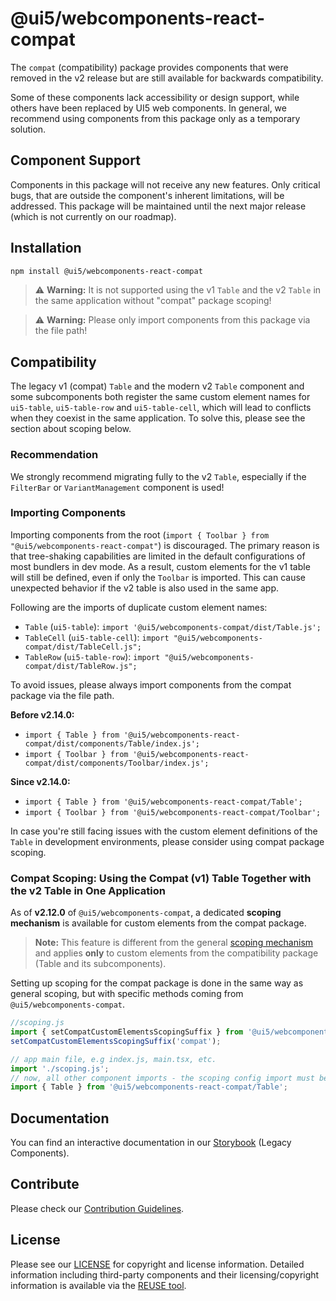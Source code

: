 # @ui5/webcomponents-react-compat

The `compat` (compatibility) package provides components that were removed in the v2 release but are still available for backwards compatibility.

Some of these components lack accessibility or design support, while others have been replaced by UI5 web components. In general, we recommend using components from this package only as a temporary solution.

## Component Support

Components in this package will not receive any new features. Only critical bugs, that are outside the component's inherent limitations, will be addressed. This package will be maintained until the next major release (which is not currently on our roadmap).

## Installation

```bash
npm install @ui5/webcomponents-react-compat
```

> ⚠️ **Warning:** It is not supported using the v1 `Table` and the v2 `Table` in the same application without "compat" package scoping!

> ⚠️ **Warning:** Please only import components from this package via the file path!

## Compatibility

The legacy v1 (compat) `Table` and the modern v2 `Table` component and some subcomponents both register the same custom element names for `ui5-table`, `ui5-table-row` and `ui5-table-cell`, which will lead to conflicts when they coexist in the same application. To solve this, please see the section about scoping below.

### Recommendation

We strongly recommend migrating fully to the v2 `Table`, especially if the `FilterBar` or `VariantManagement` component is used!

### Importing Components

Importing components from the root (`import { Toolbar } from "@ui5/webcomponents-react-compat"`) is discouraged.
The primary reason is that tree-shaking capabilities are limited in the default configurations of most bundlers in dev mode. As a result, custom elements for the v1 table will still be defined, even if only the `Toolbar` is imported. This can cause unexpected behavior if the v2 table is also used in the same app.

Following are the imports of duplicate custom element names:

- `Table` (`ui5-table`): `import '@ui5/webcomponents-compat/dist/Table.js';`
- `TableCell` (`ui5-table-cell`): `import "@ui5/webcomponents-compat/dist/TableCell.js";`
- `TableRow` (`ui5-table-row`): `import "@ui5/webcomponents-compat/dist/TableRow.js";`

To avoid issues, please always import components from the compat package via the file path.

**Before v2.14.0:**

- `import { Table } from '@ui5/webcomponents-react-compat/dist/components/Table/index.js';`
- `import { Toolbar } from '@ui5/webcomponents-react-compat/dist/components/Toolbar/index.js';`

**Since v2.14.0:**

- `import { Table } from '@ui5/webcomponents-react-compat/Table';`
- `import { Toolbar } from '@ui5/webcomponents-react-compat/Toolbar';`

In case you're still facing issues with the custom element definitions of the `Table` in development environments, please consider using compat package scoping.

### Compat Scoping: Using the Compat (v1) Table Together with the v2 Table in One Application

As of **v2.12.0** of `@ui5/webcomponents-compat`, a dedicated **scoping mechanism** is available for custom elements from the compat package.

> **Note:** This feature is different from the general [scoping mechanism](https://ui5.github.io/webcomponents/docs/advanced/scoping/) and applies **only** to custom elements from the compatibility package (Table and its subcomponents).

Setting up scoping for the compat package is done in the same way as general scoping, but with specific methods coming from `@ui5/webcomponents-compat`.

```js
//scoping.js
import { setCompatCustomElementsScopingSuffix } from '@ui5/webcomponents-compat/dist/utils/CompatCustomElementsScope.js';
setCompatCustomElementsScopingSuffix('compat');

// app main file, e.g index.js, main.tsx, etc.
import './scoping.js';
// now, all other component imports - the scoping config import must be the first import of the app
import { Table } from '@ui5/webcomponents-react-compat/Table';
```

## Documentation

You can find an interactive documentation in our [Storybook](https://ui5.github.io/webcomponents-react/) (Legacy Components).

## Contribute

Please check our [Contribution Guidelines](https://github.com/UI5/webcomponents-react/blob/main/CONTRIBUTING.md).

## License

Please see our [LICENSE](https://github.com/UI5/webcomponents-react/blob/main/LICENSE) for copyright and license information.
Detailed information including third-party components and their licensing/copyright information is available via the [REUSE tool](https://api.reuse.software/info/github.com/UI5/webcomponents-react).

<!-- Use the force 2 -->
